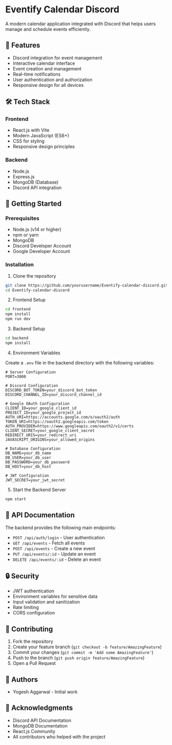 # Eventify Calendar Discord

A modern calendar application integrated with Discord that helps users manage and schedule events efficiently.

## 🌟 Features

- Discord integration for event management
- Interactive calendar interface
- Event creation and management
- Real-time notifications
- User authentication and authorization
- Responsive design for all devices

## 🛠️ Tech Stack

### Frontend

- React.js with Vite
- Modern JavaScript (ES6+)
- CSS for styling
- Responsive design principles

### Backend

- Node.js
- Express.js
- MongoDB (Database)
- Discord API integration

## 🚀 Getting Started

### Prerequisites

- Node.js (v14 or higher)
- npm or yarn
- MongoDB
- Discord Developer Account
- Google Developer Account

### Installation

1. Clone the repository

```bash
git clone https://github.com/yourusername/Eventify-calendar-discord.git
cd Eventify-calendar-discord
```

2. Frontend Setup

```bash
cd frontend
npm install
npm run dev
```

3. Backend Setup

```bash
cd backend
npm install
```

4. Environment Variables

Create a `.env` file in the backend directory with the following variables:

```
# Server Configuration
PORT=3000

# Discord Configuration
DISCORD_BOT_TOKEN=your_discord_bot_token
DISCORD_CHANNEL_ID=your_discord_channel_id

# Google OAuth Configuration
CLIENT_ID=your_google_client_id
PROJECT_ID=your_google_project_id
AUTH_URI=https://accounts.google.com/o/oauth2/auth
TOKEN_URI=https://oauth2.googleapis.com/token
AUTH_PROVIDER=https://www.googleapis.com/oauth2/v1/certs
CLIENT_SECRET=your_google_client_secret
REDIRECT_URIS=your_redirect_uri
JAVASCRIPT_ORIGINS=your_allowed_origins

# Database Configuration
DB_NAME=your_db_name
DB_USER=your_db_user
DB_PASSWORD=your_db_password
DB_HOST=your_db_host

# JWT Configuration
JWT_SECRET=your_jwt_secret
```

5. Start the Backend Server

```bash
npm start
```

## 📝 API Documentation

The backend provides the following main endpoints:

- `POST /api/auth/login` - User authentication
- `GET /api/events` - Fetch all events
- `POST /api/events` - Create a new event
- `PUT /api/events/:id` - Update an event
- `DELETE /api/events/:id` - Delete an event

## 🔒 Security

- JWT authentication
- Environment variables for sensitive data
- Input validation and sanitization
- Rate limiting
- CORS configuration

## 🤝 Contributing

1. Fork the repository
2. Create your feature branch (`git checkout -b feature/AmazingFeature`)
3. Commit your changes (`git commit -m 'Add some AmazingFeature'`)
4. Push to the branch (`git push origin feature/AmazingFeature`)
5. Open a Pull Request

## 👥 Authors

- Yogesh Aggarwal - Initial work

## 🙏 Acknowledgments

- Discord API Documentation
- MongoDB Documentation
- React.js Community
- All contributors who helped with the project
